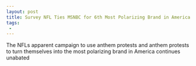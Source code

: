 ```yaml
---
layout: post
title: Survey NFL Ties MSNBC for 6th Most Polarizing Brand in America
tags:
 -
---
```

The NFLs apparent campaign to use anthem protests and anthem protests to turn themselves into the most polarizing brand in America continues unabated
